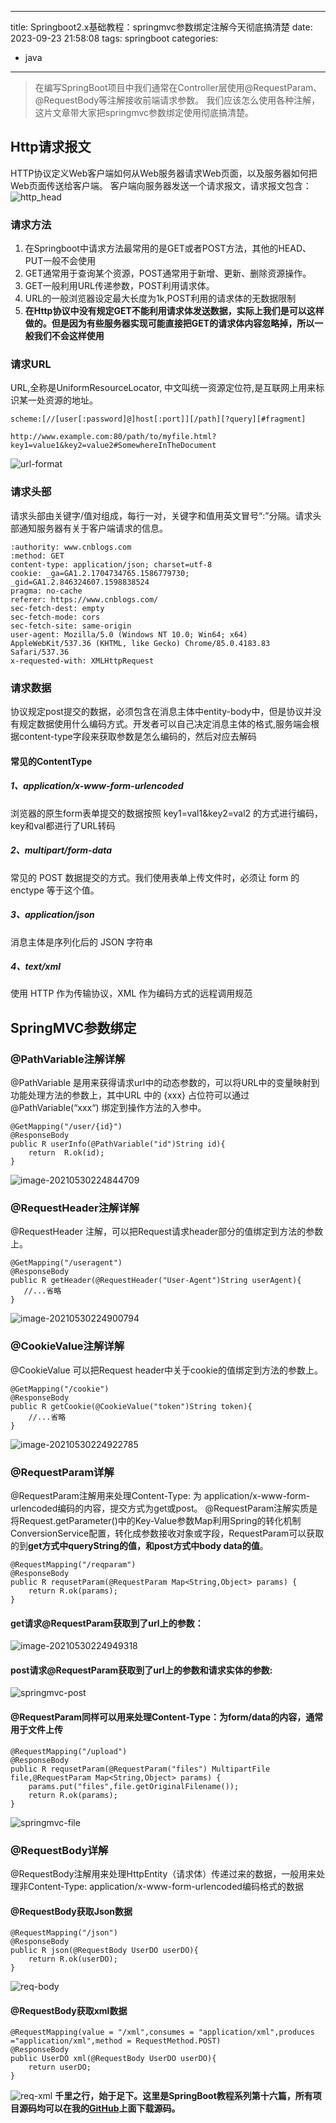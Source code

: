 
---
title: Springboot2.x基础教程：springmvc参数绑定注解今天彻底搞清楚
date: 2023-09-23 21:58:08
tags: springboot
categories: 
- java
---
>在编写SpringBoot项目中我们通常在Controller层使用@RequestParam、@RequestBody等注解接收前端请求参数。
>我们应该怎么使用各种注解，这片文章带大家把springmvc参数绑定使用彻底搞清楚。
## Http请求报文
HTTP协议定义Web客户端如何从Web服务器请求Web页面，以及服务器如何把Web页面传送给客户端。
客户端向服务器发送一个请求报文，请求报文包含：
![http_head](
/img/http_head.png)

### 请求方法
1. 在Springboot中请求方法最常用的是GET或者POST方法，其他的HEAD、PUT一般不会使用
2. GET通常用于查询某个资源，POST通常用于新增、更新、删除资源操作。
3. GET一般利用URL传递参数，POST利用请求体。
4. URL的一般浏览器设定最大长度为1k,POST利用的请求体的无数据限制
5. **在Http协议中没有规定GET不能利用请求体发送数据，实际上我们是可以这样做的。但是因为有些服务器实现可能直接把GET的请求体内容忽略掉，所以一般我们不会这样使用**

### 请求URL
URL,全称是UniformResourceLocator, 中文叫统一资源定位符,是互联网上用来标识某一处资源的地址。
```
scheme:[//[user[:password]@]host[:port]][/path][?query][#fragment]
```
```
http://www.example.com:80/path/to/myfile.html?key1=value1&key2=value2#SomewhereInTheDocument
```
![url-format](/img/url_format.png)

### 请求头部
请求头部由关键字/值对组成，每行一对，关键字和值用英文冒号“:”分隔。请求头部通知服务器有关于客户端请求的信息。
```
:authority: www.cnblogs.com
:method: GET
content-type: application/json; charset=utf-8
cookie: _ga=GA1.2.1704734765.1586779730; _gid=GA1.2.846324607.1598838524
pragma: no-cache
referer: https://www.cnblogs.com/
sec-fetch-dest: empty
sec-fetch-mode: cors
sec-fetch-site: same-origin
user-agent: Mozilla/5.0 (Windows NT 10.0; Win64; x64) AppleWebKit/537.36 (KHTML, like Gecko) Chrome/85.0.4183.83 Safari/537.36
x-requested-with: XMLHttpRequest
```
### 请求数据
协议规定post提交的数据，必须包含在消息主体中entity-body中，但是协议并没有规定数据使用什么编码方式。开发者可以自己决定消息主体的格式,服务端会根据content-type字段来获取参数是怎么编码的，然后对应去解码
#### 常见的ContentType
##### 1、application/x-www-form-urlencoded
浏览器的原生form表单提交的数据按照 key1=val1&key2=val2 的方式进行编码，key和val都进行了URL转码
##### 2、multipart/form-data
常见的 POST 数据提交的方式。我们使用表单上传文件时，必须让 form 的 enctype 等于这个值。
##### 3、application/json
消息主体是序列化后的 JSON 字符串
##### 4、text/xml
使用 HTTP 作为传输协议，XML 作为编码方式的远程调用规范

## SpringMVC参数绑定
### @PathVariable注解详解
@PathVariable 是用来获得请求url中的动态参数的，可以将URL中的变量映射到功能处理方法的参数上，其中URL 中的 {xxx} 占位符可以通过@PathVariable(“xxx“) 绑定到操作方法的入参中。
```
@GetMapping("/user/{id}")
@ResponseBody
public R userInfo(@PathVariable("id")String id){
    return  R.ok(id);
}
```
![image-20210530224844709](/img/springmvc1.png)

### @RequestHeader注解详解
@RequestHeader 注解，可以把Request请求header部分的值绑定到方法的参数上。
```
@GetMapping("/useragent")
@ResponseBody
public R getHeader(@RequestHeader("User-Agent")String userAgent){
   //...省略
}
```
![image-20210530224900794](/img/springmvc2.png)

### @CookieValue注解详解
@CookieValue 可以把Request header中关于cookie的值绑定到方法的参数上。
```
@GetMapping("/cookie")
@ResponseBody
public R getCookie(@CookieValue("token")String token){
    //...省略
}
```
![image-20210530224922785](
/img/cookie-value.png)

### @RequestParam详解
@RequestParam注解用来处理Content-Type: 为 application/x-www-form-urlencoded编码的内容，提交方式为get或post。
@RequestParam注解实质是将Request.getParameter()中的Key-Value参数Map利用Spring的转化机制ConversionService配置，转化成参数接收对象或字段，RequestParam可以获取的到**get方式中queryString的值，和post方式中body data的值**。
```
@RequestMapping("/reqparam")
@ResponseBody
public R requsetParam(@RequestParam Map<String,Object> params) {
    return R.ok(params);
}
```
#### get请求@RequestParam获取到了url上的参数：
![image-20210530224949318](
/img/springmvc-get.png)

#### post请求@RequestParam获取到了url上的参数和请求实体的参数:
![springmvc-post](/img/springmvc-post.png)
#### @RequestParam同样可以用来处理Content-Type：为form/data的内容，通常用于文件上传
```
@RequestMapping("/upload")
@ResponseBody
public R requsetParam(@RequestParam("files") MultipartFile file,@RequestParam Map<String,Object> params) {
    params.put("files",file.getOriginalFilename());
    return R.ok(params);
}
```
![springmvc-file](/img/springmvc-file.png)

### @RequestBody详解
@RequestBody注解用来处理HttpEntity（请求体）传递过来的数据，一般用来处理非Content-Type: application/x-www-form-urlencoded编码格式的数据
#### @RequestBody获取Json数据
```
@RequestMapping("/json")
@ResponseBody
public R json(@RequestBody UserDO userDO){
    return R.ok(userDO);
}
```
![req-body](/img/req-body.png)

#### @RequestBody获取xml数据
```
@RequestMapping(value = "/xml",consumes = "application/xml",produces ="application/xml",method = RequestMethod.POST)
@ResponseBody
public UserDO xml(@RequestBody UserDO userDO){
    return userDO;
}
```
![req-xml](/img/req-xml.png)
**千里之行，始于足下。这里是SpringBoot教程系列第十六篇，所有项目源码均可以在我的[GitHub](https://github.com/mytianya/springboot-tutorials "GitHub")上面下载源码。**